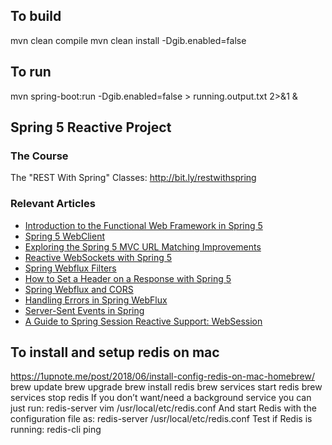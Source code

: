## To build
mvn clean compile
mvn clean install -Dgib.enabled=false

## To run
mvn spring-boot:run -Dgib.enabled=false > running.output.txt 2>&1 &

## Spring 5 Reactive Project

### The Course
The "REST With Spring" Classes: http://bit.ly/restwithspring

### Relevant Articles

- [Introduction to the Functional Web Framework in Spring 5](http://www.baeldung.com/spring-5-functional-web)
- [Spring 5 WebClient](http://www.baeldung.com/spring-5-webclient)
- [Exploring the Spring 5 MVC URL Matching Improvements](http://www.baeldung.com/spring-5-mvc-url-matching)
- [Reactive WebSockets with Spring 5](http://www.baeldung.com/spring-5-reactive-websockets)
- [Spring Webflux Filters](http://www.baeldung.com/spring-webflux-filters)
- [How to Set a Header on a Response with Spring 5](http://www.baeldung.com/spring-response-header)
- [Spring Webflux and CORS](http://www.baeldung.com/spring-webflux-cors)
- [Handling Errors in Spring WebFlux](http://www.baeldung.com/spring-webflux-errors)
- [Server-Sent Events in Spring](https://www.baeldung.com/spring-server-sent-events)
- [A Guide to Spring Session Reactive Support: WebSession](https://www.baeldung.com/a-guide-to-spring-session-reactive-support-websession/)

## To install and setup redis on mac
https://1upnote.me/post/2018/06/install-config-redis-on-mac-homebrew/
brew update
brew upgrade
brew install redis
brew services start redis
brew services stop redis
If you don’t want/need a background service you can just run: redis-server
vim /usr/local/etc/redis.conf
And start Redis with the configuration file as: redis-server /usr/local/etc/redis.conf
Test if Redis is running: redis-cli ping

